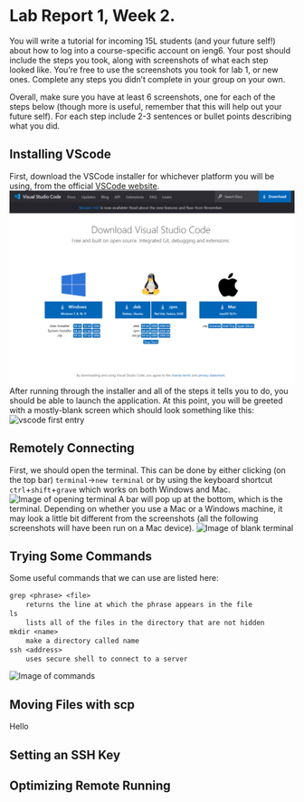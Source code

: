# Lab Report 1, Week 2.
You will write a tutorial for incoming 15L students (and your future self!) about how to log into a course-specific account on ieng6. Your post should include the steps you took, along with screenshots of what each step looked like. You’re free to use the screenshots you took for lab 1, or new ones. Complete any steps you didn’t complete in your group on your own.

Overall, make sure you have at least 6 screenshots, one for each of the steps below (though more is useful, remember that this will help out your future self). For each step include 2-3 sentences or bullet points describing what you did.

## Installing VScode
First, download the VSCode installer for whichever platform you will be using, from the official [VSCode website](https://code.visualstudio.com/Download). 
![vscode download page](lab1-images/img1.png)
After running through the installer and all of the steps it tells you to do, you should be able to launch the application. At this point, you will be greeted with a mostly-blank screen which should look something like this:
![vscode first entry](lab-images/img2.png)

## Remotely Connecting
First, we should open the terminal. This can be done by either clicking (on the top bar) `terminal`->`new terminal` or by using the keyboard shortcut `ctrl`+`shift`+`grave` which works on both Windows and Mac.
![Image of opening terminal](lab-images/img3.png)
A bar will pop up at the bottom, which is the terminal. Depending on whether you use a Mac or a Windows machine, it may look a little bit different from the screenshots (all the following screenshots will have been run on a Mac device).
![Image of blank terminal](lab-images/img4.png)
## Trying Some Commands
Some useful commands that we can use are listed here:
```
grep <phrase> <file>
	returns the line at which the phrase appears in the file
ls
	lists all of the files in the directory that are not hidden
mkdir <name>
	make a directory called name
ssh <address>
	uses secure shell to connect to a server
```
![Image of commands](lab-images/img5.png)
## Moving Files with scp
Hello
## Setting an SSH Key
## Optimizing Remote Running
